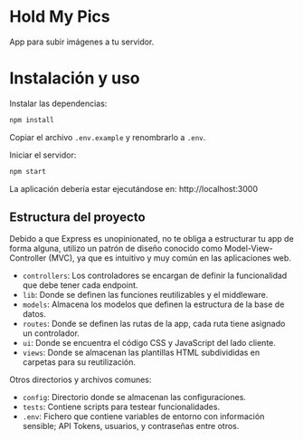 # Hold My Pics

App para subir imágenes a tu servidor.

# Instalación y uso

Instalar las dependencias:

```bash
npm install
```

Copiar el archivo `.env.example` y renombrarlo a `.env`.

Iniciar el servidor:

```bash
npm start
```

La aplicación debería estar ejecutándose en: http://localhost:3000

## Estructura del proyecto

Debido a que Express es unopinionated, no te obliga a estructurar tu app de forma alguna, utilizo un patrón de diseño conocido como Model-View-Controller (MVC), ya que es intuitivo y muy común en las aplicaciones web.

- `controllers`: Los controladores se encargan de definir la funcionalidad que debe tener cada endpoint.
- `lib`: Donde se definen las funciones reutilizables y el middleware.
- `models`: Almacena los modelos que definen la estructura de la base de datos.
- `routes`: Donde se definen las rutas de la app, cada ruta tiene asignado un controlador.
- `ui`: Donde se encuentra el código CSS y JavaScript del lado cliente.
- `views`: Donde se almacenan las plantillas HTML subdivididas en carpetas para su reutilización.

Otros directorios y archivos comunes:

- `config`: Directorio donde se almacenan las configuraciones.
- `tests`: Contiene scripts para testear funcionalidades.
- `.env`: Fichero que contiene variables de entorno con información sensible; API Tokens, usuarios, y contraseñas entre otros.
